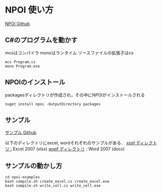 # NPOI 使い方
[NPOI Github](https://github.com/nissl-lab/npoi)


## C\#のプログラムを動かす
mcsはコンパイラ
monoはランタイム
ソースファイルの拡張子はcs

    mcs Program.cs
    mono Program.exe
    
    
## NPOIのインストール
packagesディレクトリが作成され，その中にNPOIがインストールされる
    
    nuget install npoi -OutputDirectory packages


## サンプル
[サンプル Github](https://github.com/nissl-lab/npoi-examples)

以下のディレクトリにexcel, wordそれぞれのサンプルがある．
[xssf ディレクトリ :](https://github.com/nissl-lab/npoi-examples/tree/main/xssf) Excel 2007 (xlsx)
[wxpf ディレクトリ](https://github.com/nissl-lab/npoi-examples/tree/main/xwpf) : Word 2007 (docx)


## サンプルの動かし方
    
    cd npoi-examples
    bash compile.sh create_excel.cs create_excel.exe
    bash compile.sh write_cell.cs write_cell.exe
